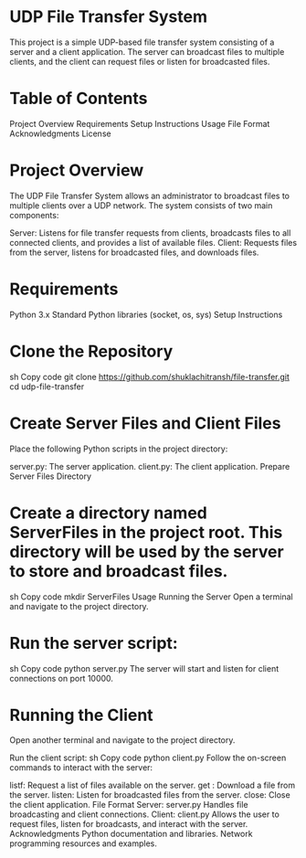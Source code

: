 # UDP File Transfer System
This project is a simple UDP-based file transfer system consisting of a server and a client application. The server can broadcast files to multiple clients, and the client can request files or listen for broadcasted files.

# Table of Contents
Project Overview
Requirements
Setup Instructions
Usage
File Format
Acknowledgments
License
# Project Overview
The UDP File Transfer System allows an administrator to broadcast files to multiple clients over a UDP network. The system consists of two main components:

Server: Listens for file transfer requests from clients, broadcasts files to all connected clients, and provides a list of available files.
Client: Requests files from the server, listens for broadcasted files, and downloads files.
# Requirements
Python 3.x
Standard Python libraries (socket, os, sys)
Setup Instructions
# Clone the Repository
sh
Copy code
git clone https://github.com/shuklachitransh/file-transfer.git
cd udp-file-transfer
# Create Server Files and Client Files

Place the following Python scripts in the project directory:

server.py: The server application.
client.py: The client application.
Prepare Server Files Directory

# Create a directory named ServerFiles in the project root. This directory will be used by the server to store and broadcast files.

sh
Copy code
mkdir ServerFiles
Usage
Running the Server
Open a terminal and navigate to the project directory.

# Run the server script:

sh
Copy code
python server.py
The server will start and listen for client connections on port 10000.

# Running the Client
Open another terminal and navigate to the project directory.

Run the client script:
sh
Copy code
python client.py
Follow the on-screen commands to interact with the server:

listf: Request a list of files available on the server.
get <filename>: Download a file from the server.
listen: Listen for broadcasted files from the server.
close: Close the client application.
File Format
Server: server.py
Handles file broadcasting and client connections.
Client: client.py
Allows the user to request files, listen for broadcasts, and interact with the server.
Acknowledgments
Python documentation and libraries.
Network programming resources and examples.
